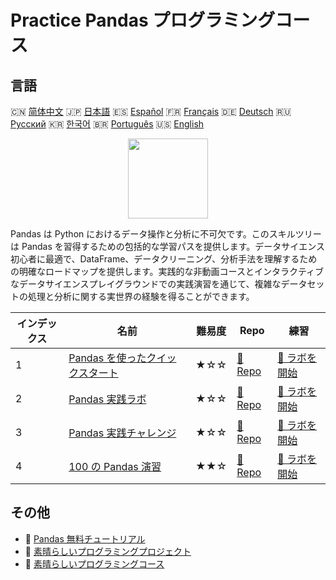 # Practice Pandas プログラミングコース

## 言語

🇨🇳 [简体中文](README_zh.md) 🇯🇵 [日本語](README_ja.md) 🇪🇸 [Español](README_es.md) 🇫🇷 [Français](README_fr.md) 🇩🇪 [Deutsch](README_de.md) 🇷🇺 [Русский](README_ru.md) 🇰🇷 [한국어](README_ko.md) 🇧🇷 [Português](README_pt.md) 🇺🇸 [English](README.md) 

<div align="center">
<img width="128px" src="https://file.labex.io/path/qhqKKAjZr3K5.png">
</div>

Pandas は Python におけるデータ操作と分析に不可欠です。このスキルツリーは Pandas を習得するための包括的な学習パスを提供します。データサイエンス初心者に最適で、DataFrame、データクリーニング、分析手法を理解するための明確なロードマップを提供します。実践的な非動画コースとインタラクティブなデータサイエンスプレイグラウンドでの実践演習を通じて、複雑なデータセットの処理と分析に関する実世界の経験を得ることができます。

|   インデックス | 名前                                                                                   | 難易度   | Repo                                                                | 練習                                                                    |
|----------------|----------------------------------------------------------------------------------------|----------|---------------------------------------------------------------------|-------------------------------------------------------------------------|
|              1 | [Pandas を使ったクイックスタート](https://labex.io/ja/courses/quick-start-with-pandas) | ★☆☆      | [🔗 Repo](https://github.com/labex-labs/quick-start-with-pandas)    | [🚀 ラボを開始](https://labex.io/ja/courses/quick-start-with-pandas)    |
|              2 | [Pandas 実践ラボ](https://labex.io/ja/courses/pandas-practice-labs)                    | ★☆☆      | [🔗 Repo](https://github.com/labex-labs/pandas-practice-labs)       | [🚀 ラボを開始](https://labex.io/ja/courses/pandas-practice-labs)       |
|              3 | [Pandas 実践チャレンジ](https://labex.io/ja/courses/pandas-practice-challenges)        | ★☆☆      | [🔗 Repo](https://github.com/labex-labs/pandas-practice-challenges) | [🚀 ラボを開始](https://labex.io/ja/courses/pandas-practice-challenges) |
|              4 | [100 の Pandas 演習](https://labex.io/ja/courses/100-pandas-exercises)                 | ★★☆      | [🔗 Repo](https://github.com/labex-labs/100-pandas-exercises)       | [🚀 ラボを開始](https://labex.io/ja/courses/100-pandas-exercises)       |

## その他

- 🔗 [Pandas 無料チュートリアル](https://github.com/labex-labs/pandas-free-tutorials)
- 🔗 [素晴らしいプログラミングプロジェクト](https://github.com/labex-labs/awesome-programming-projects)
- 🔗 [素晴らしいプログラミングコース](https://github.com/labex-labs/awesome-programming-courses)

